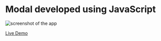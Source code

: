 # Modal developed using JavaScript
 
![screenshot of the app](https://raw.githubusercontent.com/praveenorugantitech/praveenorugantitech-javascript-projects/master/praveenorugantitech-modal/screenshot.PNG "Modal")


[Live Demo](http://praveenorugantitech.github.io/praveenorugantitech-modal-js/Demo/)


